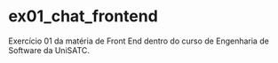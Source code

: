# ex01_chat_frontend
Exercício 01 da matéria de Front End dentro do curso de Engenharia de Software da UniSATC.
